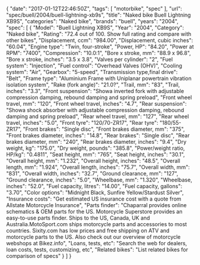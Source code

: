 {
    "date": "2017-01-12T22:46:50Z",
    "tags": [
        "motorbike",
        "spec"
    ],
    "url": "spec\/buell\/2004\/buell-lightning-xb9s",
    "title": "Naked bike Buell Lightning XB9S",
    "categories": "Naked bike",
    "brands": "buell",
    "years": "2004",
    "spec": [
        {
            "Model": "Buell Lightning XB9S",
            "Year": "2004",
            "Category": "Naked bike",
            "Rating": "72.4 out of 100. Show full rating and compare with other bikes",
            "Displacement, ccm": "984.00",
            "Displacement, cubic inches": "60.04",
            "Engine type": "Twin, four-stroke",
            "Power, HP": "84.20",
            "Power at RPM": "7400",
            "Compression": "10.0:1",
            "Bore x stroke, mm": "88.9 x 96.8",
            "Bore x stroke, inches": "3.5 x 3.8",
            "Valves per cylinder": "2",
            "Fuel system": "Injection",
            "Fuel control": "Overhead Valves (OHV)",
            "Cooling system": "Air",
            "Gearbox": "5-speed",
            "Transmission type,final drive": "Belt",
            "Frame type": "Aluminium Frame with Uniplanar powertrain vibration isolation system",
            "Rake (fork angle)": "21.0?",
            "Trail, mm": "83",
            "Trail, inches": "3.3",
            "Front suspension": "Showa inverted fork with adjustable compression damping, rebound damping and spring preload",
            "Front wheel travel, mm": "120",
            "Front wheel travel, inches": "4.7",
            "Rear suspension": "Showa shock absorber with adjustable compression damping, rebound damping and spring preload",
            "Rear wheel travel, mm": "127",
            "Rear wheel travel, inches": "5.0",
            "Front tyre": "120\/70-ZR17",
            "Rear tyre": "180\/55-ZR17",
            "Front brakes": "Single disc",
            "Front brakes diameter, mm": "375",
            "Front brakes diameter, inches": "14.8",
            "Rear brakes": "Single disc",
            "Rear brakes diameter, mm": "240",
            "Rear brakes diameter, inches": "9.4",
            "Dry weight, kg": "175.0",
            "Dry weight, pounds": "385.8",
            "Power\/weight ratio, HP\/kg": "0.4811",
            "Seat height, mm": "765",
            "Seat height, inches": "30.1",
            "Overall height, mm": "1.232",
            "Overall height, inches": "48.5",
            "Overall length, mm": "1.924",
            "Overall length, inches": "75.7",
            "Overall width, mm": "831",
            "Overall width, inches": "32.7",
            "Ground clearance, mm": "127",
            "Ground clearance, inches": "5.0",
            "Wheelbase, mm": "1.320",
            "Wheelbase, inches": "52.0",
            "Fuel capacity, litres": "14.00",
            "Fuel capacity, gallons": "3.70",
            "Color options": "Midnight Black, Sunfire Yellow\/Stardust Silver",
            "Insurance costs": "Get estimated US insurance cost with a quote from Allstate Motorcycle Insurance",
            "Parts finder": "Chaparral provides online schematics & OEM parts for the US.   Motorcycle Superstore provides an easy-to-use parts finder. Ships to the US, Canada, UK and Australia.MotoSport.com ships motorcycle parts and accessories to most countries.    Sixity.com has low prices and free shipping on ATV and motorcycle parts to the US. Also check out our overview of motorcycle webshops at Bikez.info",
            "Loans, tests, etc": "Search the web for dealers, loan costs, tests, customizing, etc",
            "Related bikes": "List related bikes for comparison of specs"
        }
    ]
}